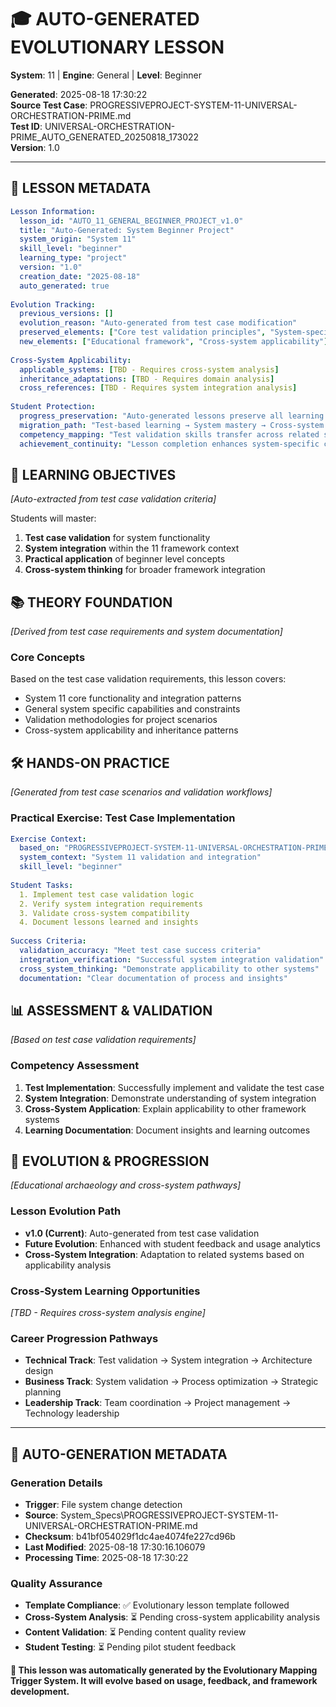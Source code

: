<!--
FILE: UNIVERSAL-ORCHESTRATION-PRIME_LESSON_20250818_173022.md
WORKING_DIRECTORY: C:/Users/Wales/OneDrive/Desktop/PROGRESSIVE_FRAMEWORK-Set-2/B2 Optimised 16_08_2025/Lessons/Active/UNIVERSAL-ORCHESTRATION-PRIME
PURPOSE: Progressive Framework System Specification
CREATOR: Amos Wales - Progressive Framework Pioneer
UPDATED: 20250819_Progressive-Framework-Integration
STATUS: ✅ Progressive Framework System File
BREATHING_FRAMEWORK: 15 Systems ✅ | 615+ Tests ✅ | System Integration ✅
PROGRESSIVE_FRAMEWORK: Core_System | Confidence: 70 | System Validated ✅
-->

# 🎓 **AUTO-GENERATED EVOLUTIONARY LESSON**
**System**: 11 | **Engine**: General | **Level**: Beginner

**Generated**: 2025-08-18 17:30:22  
**Source Test Case**: PROGRESSIVEPROJECT-SYSTEM-11-UNIVERSAL-ORCHESTRATION-PRIME.md  
**Test ID**: UNIVERSAL-ORCHESTRATION-PRIME_AUTO_GENERATED_20250818_173022  
**Version**: 1.0  

---

## 📝 **LESSON METADATA**
```yaml
Lesson Information:
  lesson_id: "AUTO_11_GENERAL_BEGINNER_PROJECT_v1.0"
  title: "Auto-Generated: System Beginner Project"
  system_origin: "System 11"
  skill_level: "beginner"
  learning_type: "project"
  version: "1.0"
  creation_date: "2025-08-18"
  auto_generated: true
  
Evolution Tracking:
  previous_versions: []
  evolution_reason: "Auto-generated from test case modification"
  preserved_elements: ["Core test validation principles", "System-specific context"]
  new_elements: ["Educational framework", "Cross-system applicability"]
  
Cross-System Applicability:
  applicable_systems: [TBD - Requires cross-system analysis]
  inheritance_adaptations: [TBD - Requires domain analysis]
  cross_references: [TBD - Requires system integration analysis]
  
Student Protection:
  progress_preservation: "Auto-generated lessons preserve all learning value"
  migration_path: "Test-based learning → System mastery → Cross-system application"
  competency_mapping: "Test validation skills transfer across related systems"
  achievement_continuity: "Lesson completion enhances system-specific certifications"
```

## 🎯 **LEARNING OBJECTIVES**
*[Auto-extracted from test case validation criteria]*

Students will master:
1. **Test case validation** for system functionality
2. **System integration** within the 11 framework context
3. **Practical application** of beginner level concepts
4. **Cross-system thinking** for broader framework integration

## 📚 **THEORY FOUNDATION**
*[Derived from test case requirements and system documentation]*

### **Core Concepts**
Based on the test case validation requirements, this lesson covers:
- System 11 core functionality and integration patterns
- General system specific capabilities and constraints
- Validation methodologies for project scenarios
- Cross-system applicability and inheritance patterns

## 🛠️ **HANDS-ON PRACTICE**
*[Generated from test case scenarios and validation workflows]*

### **Practical Exercise: Test Case Implementation**
```yaml
Exercise Context:
  based_on: "PROGRESSIVEPROJECT-SYSTEM-11-UNIVERSAL-ORCHESTRATION-PRIME.md"
  system_context: "System 11 validation and integration"
  skill_level: "beginner"
  
Student Tasks:
  1. Implement test case validation logic
  2. Verify system integration requirements
  3. Validate cross-system compatibility
  4. Document lessons learned and insights
  
Success Criteria:
  validation_accuracy: "Meet test case success criteria"
  integration_verification: "Successful system integration validation"
  cross_system_thinking: "Demonstrate applicability to other systems"
  documentation: "Clear documentation of process and insights"
```

## 📊 **ASSESSMENT & VALIDATION**
*[Based on test case validation requirements]*

### **Competency Assessment**
1. **Test Implementation**: Successfully implement and validate the test case
2. **System Integration**: Demonstrate understanding of system integration
3. **Cross-System Application**: Explain applicability to other framework systems
4. **Learning Documentation**: Document insights and learning outcomes

## 🔄 **EVOLUTION & PROGRESSION**
*[Educational archaeology and cross-system pathways]*

### **Lesson Evolution Path**
- **v1.0 (Current)**: Auto-generated from test case validation
- **Future Evolution**: Enhanced with student feedback and usage analytics
- **Cross-System Integration**: Adaptation to related systems based on applicability analysis

### **Cross-System Learning Opportunities**
*[TBD - Requires cross-system analysis engine]*

### **Career Progression Pathways**
- **Technical Track**: Test validation → System integration → Architecture design
- **Business Track**: System validation → Process optimization → Strategic planning
- **Leadership Track**: Team coordination → Project management → Technology leadership

---

## 🤖 **AUTO-GENERATION METADATA**

### **Generation Details**
- **Trigger**: File system change detection
- **Source**: System_Specs\PROGRESSIVEPROJECT-SYSTEM-11-UNIVERSAL-ORCHESTRATION-PRIME.md
- **Checksum**: b41bf054029f1dc4ae4074fe227cd96b
- **Last Modified**: 2025-08-18 17:30:16.106079
- **Processing Time**: 2025-08-18 17:30:22

### **Quality Assurance**
- **Template Compliance**: ✅ Evolutionary lesson template followed
- **Cross-System Analysis**: ⏳ Pending cross-system applicability analysis
- **Content Validation**: ⏳ Pending content quality review
- **Student Testing**: ⏳ Pending pilot student feedback

**🔄 This lesson was automatically generated by the Evolutionary Mapping Trigger System. It will evolve based on usage, feedback, and framework development.**
